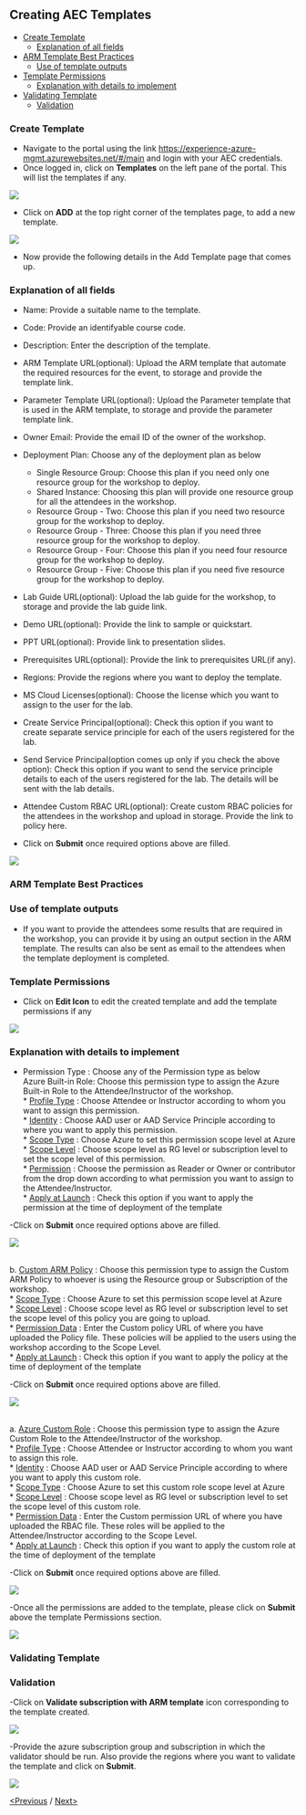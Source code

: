 ## Creating AEC Templates
  * [Create Template](#create-template)
    * [Explanation of all fields](#explanation-of-all-fields)
  * [ARM Template Best Practices](#arm-template-best-practices)
    * [Use of template outputs](#use-of-template-outputs)
  * [Template Permissions](#template-permissions)
    * [Explanation with details to implement](#explanation-with-details-to-implement)
  * [Validating Template](#validating-template)
    * [Validation](#validation)
    
 ### Create Template
- Navigate to the portal using the link https://experience-azure-mgmt.azurewebsites.net/#/main and login with your AEC credentials.  
- Once logged in, click on **Templates** on the left pane of the portal. This will list the templates if any.  

<img src="/Images/templates.png"/>

- Click on **ADD** at the top right corner of the templates page, to add a new template.  

<img src="/Images/add_template.png"/>

- Now provide the following details in the Add Template page that comes up.  
### Explanation of all fields
* Name: Provide a suitable name to the template.
* Code: Provide an identifyable course code.
* Description: Enter the description of the template.  
* ARM Template URL(optional): Upload the ARM template that automate the required resources for the event, to storage and provide the template link.  
* Parameter Template URL(optional): Upload the Parameter template that is used in the ARM template, to storage and provide the parameter template link.  
* Owner Email: Provide the email ID of the owner of the workshop.  
* Deployment Plan: Choose any of the deployment plan as below
  * Single Resource Group: Choose this plan if you need only one resource group for the workshop to deploy.
  * Shared Instance: Choosing this plan will provide one resource group for all the attendees in the workshop.
  * Resource Group - Two: Choose this plan if you need two resource group for the workshop to deploy.
  * Resource Group - Three: Choose this plan if you need three resource group for the workshop to deploy.
  * Resource Group - Four: Choose this plan if you need four resource group for the workshop to deploy.   
  * Resource Group - Five: Choose this plan if you need five resource group for the workshop to deploy.

* Lab Guide URL(optional): Upload the lab guide for the workshop, to storage and provide the lab guide link. 
* Demo URL(optional): Provide the link to sample or quickstart.  
* PPT URL(optional): Provide link to presentation slides.  
* Prerequisites URL(optional): Provide the link to prerequisites URL(if any).  
* Regions: Provide the regions where you want to deploy the template.
* MS Cloud Licenses(optional): Choose the license which you want to assign to the user for the lab.
* Create Service Principal(optional): Check this option if you want to create separate service principle for each of the users registered for the lab.
* Send Service Principal(option comes up only if you check the above option): Check this option if you want to send the service principle details to each of the users registered for the lab. The details will be sent with the lab details.
* Attendee Custom RBAC URL(optional): Create custom RBAC policies for the attendees in the workshop and upload in storage. Provide the link to policy here. 

- Click on **Submit** once required options above are filled.

<img src="/Images/add_template_details.png"/>

### ARM Template Best Practices
### Use of template outputs
- If you want to provide the attendees some results that are required in the workshop, you can provide it by using an output section in the ARM template. The results can also be sent as email to the attendees when the template deployment is completed.  

### Template Permissions

- Click on **Edit Icon** to edit the created template and add the template permissions if any

<img src="/Images/Template_Edit.png"/>

### Explanation with details to implement 
* Permission Type : Choose any of the Permission type as below
<br> Azure Built-in Role: Choose this permission type to assign the Azure Built-in Role to the Attendee/Instructor of the workshop.
<br>* [Profile Type](#profile-type) : Choose Attendee or Instructor according to whom you want to assign this permission.
<br>* [Identity](#identity) : Choose AAD user or AAD Service Principle according to where you want to apply this permission.
<br>* [Scope Type](#scope-type) : Choose Azure to set this permission scope level at Azure
<br>* [Scope Level](#scope-level) : Choose scope level as RG level or subscription level to set the scope level of this permission.
<br>* [Permission](#permission) : Choose the permission as Reader or Owner or contributor from the drop down according to what permission you want to assign to the Attendee/Instructor.
<br>* [Apply at Launch](#apply-at-launch) : Check this option if you want to apply the permission at the time of deployment of the template

-Click on **Submit** once required options above are filled.
 
<img src="https://raw.githubusercontent.com/Suraj2093/Azure-Experience-Centre/master/Images/Azure_built-in_role.png"/>

<br> b. [Custom ARM Policy](#custom-arm-policy) : Choose this permission type to assign the Custom ARM Policy to whoever is using the Resource group or Subscription of the workshop.
<br>* [Scope Type](#scope-type) : Choose Azure to set this permission scope level at Azure
<br>* [Scope Level](#scope-level) : Choose scope level as RG level or subscription level to set the scope level of this policy you are going to upload.
<br>* [Permission Data](#permission-data) : Enter the Custom policy URL of where you have uploaded the Policy file. These policies will be applied to the users using the workshop according to the Scope Level.
<br>* [Apply at Launch](#apply-at-launch) : Check this option if you want to apply the policy at the time of deployment of the template

-Click on **Submit** once required options above are filled.
 
<img src="https://raw.githubusercontent.com/Suraj2093/Azure-Experience-Centre/master/Images/Custom_policy.png"/>

<br> a. [Azure Custom Role](#azure-custom-role) : Choose this permission type to assign the Azure Custom Role to the Attendee/Instructor of the workshop.
<br>* [Profile Type](#profile-type) : Choose Attendee or Instructor according to whom you want to assign this role.
<br>* [Identity](#identity) : Choose AAD user or AAD Service Principle according to where you want to apply this custom role.
<br>* [Scope Type](#scope-type) : Choose Azure to set this custom role scope level at Azure
<br>* [Scope Level](#scope-level) : Choose scope level as RG level or subscription level to set the scope level of this custom role.
<br>* [Permission Data](#permission-data) : Enter the Custom permission URL of where you have uploaded the RBAC file. These roles will be applied to the Attendee/Instructor according to the Scope Level.
<br>* [Apply at Launch](#apply-at-launch) : Check this option if you want to apply the custom role at the time of deployment of the template

-Click on **Submit** once required options above are filled.
 
<img src="https://raw.githubusercontent.com/Suraj2093/Azure-Experience-Centre/master/Images/custom_role.png"/>

-Once all the permissions are added to the template, please click on **Submit** above the template Permissions section.  

<img src="https://raw.githubusercontent.com/Suraj2093/Azure-Experience-Centre/master/Images/permissions_template.png"/>

### Validating Template
### Validation
-Click on **Validate subscription with ARM template** icon corresponding to the template created.  

<img src="https://raw.githubusercontent.com/Suraj2093/Azure-Experience-Centre/master/Images/Template_validate.png"/>

-Provide the azure subscription group and subscription in which the validator should be run. Also provide the regions where you want to validate the template and click on **Submit**.  

<img src="https://github.com/Suraj2093/Azure-Experience-Centre/blob/master/Images/validation_details.png"/>

[<Previous](https://github.com/Suraj2093/Azure-Experience-Centre/blob/master/docs/Getting%20Started.md) /
[Next>](https://github.com/Suraj2093/Azure-Experience-Centre/blob/master/docs/Creating-and-Managing-ODL%E2%80%99s.md)


